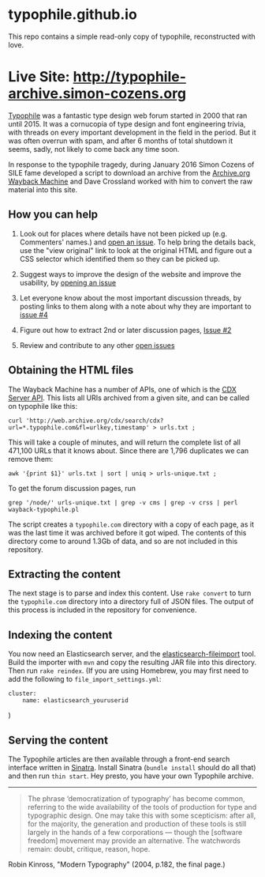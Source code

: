# typophile.github.io

This repo contains a simple read-only copy of typophile, reconstructed with love. 

# Live Site: <http://typophile-archive.simon-cozens.org>

[Typophile](https://en.wikipedia.org/wiki/Typophile_(Internet_forum)) was a fantastic type design web forum started in 2000 that ran until 2015. 
It was a cornucopia of type design and font engineering trivia, with threads on every important development in the field in the period. 
But it was often overrun with spam, and after 6 months of total shutdown it seems, sadly, not likely to come back any time soon. 

In response to the typophile tragedy, during January 2016 Simon Cozens of SILE fame developed a script to download an archive from the [Archive.org Wayback Machine](https://web.archive.org) and Dave Crossland worked with him to convert the raw material into this site. 

## How you can help

1. Look out for places where details have not been picked up (e.g. Commenters' names.) and [open an issue](https://github.com/typophile/typophile.github.io/issues). 
   To help bring the details back, use the "view original" link to look at the original HTML and figure out a CSS selector which identified them so they can be picked up.

2. Suggest ways to improve the design of the website and improve the usability, by [opening an issue](https://github.com/typophile/typophile.github.io/issues)

3. Let everyone know about the most important discussion threads, by posting links to them along with a note about why they are important to [issue #4](https://github.com/typophile/typophile.github.io/issues/4)

4. Figure out how to extract 2nd or later discussion pages, [Issue #2](https://github.com/typophile/typophile.github.io/issues/2)

5. Review and contribute to any other [open issues](https://github.com/typophile/typophile.github.io/issues/)

## Obtaining the HTML files

The Wayback Machine has a number of APIs, one of which is the [CDX Server API](https://github.com/internetarchive/wayback/tree/master/wayback-cdx-server).
This lists all URIs archived from a given site, and can be called on typophile like this:

    curl 'http://web.archive.org/cdx/search/cdx?url=*.typophile.com&fl=urlkey,timestamp' > urls.txt ;

This will take a couple of minutes, and will return the complete list of all 471,100 URLs that it knows about. 
Since there are 1,796 duplicates we can remove them:

    awk '{print $1}' urls.txt | sort | uniq > urls-unique.txt ;

To get the forum discussion pages, run

    grep '/node/' urls-unique.txt | grep -v cms | grep -v crss | perl wayback-typophile.pl

The script creates a `typophile.com` directory with a copy of each page, as it was the last time it was archived before it got wiped. The contents of this directory come to around 1.3Gb of data, and so are not included in this repository.

## Extracting the content

The next stage is to parse and index this content. Use `rake convert` to turn the `typophile.com` directory into a directory full of JSON files. The output of this process is included in the repository for convenience.

## Indexing the content

You now need an Elasticsearch server, and the [elasticsearch-fileimport](https://github.com/codecentric/elasticsearch-fileimport) tool. Build the importer with `mvn` and copy the resulting JAR file into this directory. Then run `rake reindex`. (If you are using Homebrew, you may first need to add the following to `file_import_settings.yml`:

    cluster:
        name: elasticsearch_youruserid

)

## Serving the content

The Typophile articles are then available through a front-end search interface written in [Sinatra](http://www.sinatrarb.com). Install Sinatra (`bundle install` should do all that) and then run `thin start`. Hey presto, you have your own Typophile archive.

* * * 

> The phrase ‘democratization of typography’ has become common, referring to the wide availability of the tools of production for type and typographic design. 
> One may take this with some scepticism: after all, for the majority, the generation and production of these tools is still largely in the hands of a few corporations — though the [software freedom] movement may provide an alternative. 
> The watchwords remain: doubt, critique, reason, hope.

Robin Kinross, "Modern Typography" (2004, p.182, the final page.)
